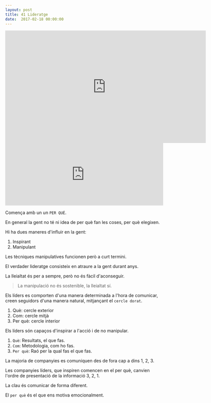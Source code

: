 ```yaml
---
layout: post
title: 41 Lideratge
date:  2017-02-18 00:00:00
---
```



<iframe src="https://embed.ted.com/talks/lang/ca/simon_sinek_how_great_leaders_inspire_action" width="640" height="360" frameborder="0" scrolling="no" webkitAllowFullScreen mozallowfullscreen allowFullScreen></iframe>

<iframe width="100%" height="200" frameborder="0" allowfullscreen="" scrolling="no" src="http://www.ivoox.com/player_ej_13559422_2_1.html?data=kpiil56YdpOhhpywj5qaaZS1lpWah5yncZKhhpywj5eZfY6ZmKialJmRaZi3joqflZWXeoyZppeSmpWJfZSfrcaYpdHFusafxtiYx9GPlNDmjLbih6iXaaKtjoqkpZLQrcPm0Njdw9fFqc7k08rbxsrIs9PZ1JKSmaiRdA..&"></iframe>

Comença amb un un `PER QUÉ`.

En general la gent no té ni idea de per què fan les coses, per què elegixen.

Hi ha dues maneres d'influir en la gent:

1. Inspirant
2. Manipulant

Les tècniques manipulatives funcionen però a curt termini.

El verdader lideratge consisteix en atraure a la gent durant anys.

La lleialtat és per a sempre, però no és fàcil d'aconseguir.

> La manipulació no és sostenible, la lleialtat sí.

Els líders es comporten d'una manera determinada a l'hora de comunicar, creen seguidors d'una manera natural, mitjançant el `cercle dorat`.

1. Què: cercle exterior
2. Com: cercle mitjà
3. Per què: cercle interior

Els líders són capaços d'inspirar a l'acció i de no manipular.

1. `Què`: Resultats, el que fas.
2. `Com`: Metodologia, com ho fas.
3. `Per què`: Raó per la qual fas el que fas.

La majoria de companyies es comuniquen des de fora cap a dins 1, 2, 3.

Les companyies líders, que inspiren comencen en el per què, canvien l'ordre de presentació de la informació 3, 2, 1.

La clau és comunicar de forma diferent.

El `per què` és el que ens motiva emocionalment.


